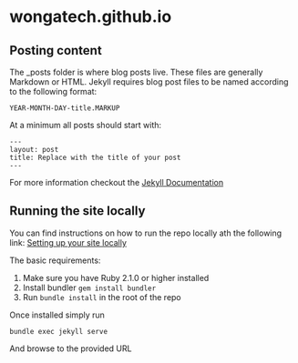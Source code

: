 # wongatech.github.io

## Posting content
The _posts folder is where blog posts live. These files are generally Markdown or HTML.
Jekyll requires blog post files to be named according to the following format:

`YEAR-MONTH-DAY-title.MARKUP`

At a minimum all posts should start with:

```
---
layout: post
title: Replace with the title of your post
---
```

For more information checkout the [Jekyll Documentation](http://jekyllrb.com/docs/posts/)

## Running the site locally
You can find instructions on how to run the repo locally ath the following link:
[Setting up your site locally](https://help.github.com/articles/setting-up-your-github-pages-site-locally-with-jekyll/)

The basic requirements:
1. Make sure you have Ruby 2.1.0 or higher installed
2. Install bundler `gem install bundler`
3. Run `bundle install` in the root of the repo

Once installed simply run
```
bundle exec jekyll serve
```
And browse to the provided URL